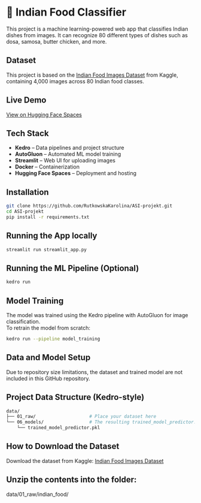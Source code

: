 # 🍛 Indian Food Classifier

This project is a machine learning-powered web app that classifies Indian dishes from images. It can recognize 80 different types of dishes such as dosa, samosa, butter chicken, and more.

## Dataset
This project is based on the [Indian Food Images Dataset](https://www.kaggle.com/datasets/iamsouravbanerjee/indian-food-images-dataset) from Kaggle, containing 4,000 images across 80 Indian food classes.

## Live Demo
[View on Hugging Face Spaces](https://huggingface.co/spaces/ska24680/indian-food-classifier)

## Tech Stack
- **Kedro** – Data pipelines and project structure  
- **AutoGluon** – Automated ML model training  
- **Streamlit** – Web UI for uploading images  
- **Docker** – Containerization  
- **Hugging Face Spaces** – Deployment and hosting  

## Installation

```bash
git clone https://github.com/RutkowskaKarolina/ASI-projekt.git
cd ASI-projekt
pip install -r requirements.txt
```
## Running the App locally
```bash
streamlit run streamlit_app.py
```

## Running the ML Pipeline (Optional)
```bash
kedro run
```
## Model Training

The model was trained using the Kedro pipeline with AutoGluon for image classification.  
To retrain the model from scratch:

```bash
kedro run --pipeline model_training
```

## Data and Model Setup
Due to repository size limitations, the dataset and trained model are not included in this GitHub repository.

## Project Data Structure (Kedro-style)
```bash
data/
├── 01_raw/                    # Place your dataset here
└── 06_models/                 # The resulting trained_model_predictor.pkl file will be saved here
    └── trained_model_predictor.pkl
```
## How to Download the Dataset
Download the dataset from Kaggle: [Indian Food Images Dataset](https://www.kaggle.com/datasets/iamsouravbanerjee/indian-food-images-dataset)

## Unzip the contents into the folder:
data/01_raw/indian_food/
